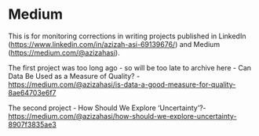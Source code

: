 # Medium
This is for monitoring corrections in writing projects published in LinkedIn (https://www.linkedin.com/in/azizah-asi-69139676/) and Medium (https://medium.com/@azizahasi).

The first project was too long ago - so will be too late to archive here - Can Data Be Used as a Measure of Quality? - https://medium.com/@azizahasi/is-data-a-good-measure-for-quality-8ae64703e6f7

The second project - How Should We Explore ‘Uncertainty’?- https://medium.com/@azizahasi/how-should-we-explore-uncertainty-8907f3835ae3
